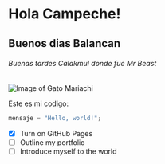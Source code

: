 # Hola Campeche! 
## Buenos dias Balancan
###### Buenas tardes Calakmul donde fue Mr Beast

![Image of Gato Mariachi](https://octodex.github.com/images/Octogatos_Sticker3.png)

Este es mi codigo:

``` python
mensaje = "Hello, world!";
```

- [x] Turn on GitHub Pages
- [ ] Outline my portfolio
- [ ] Introduce myself to the world
